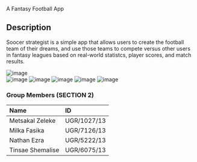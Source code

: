  A Fantasy Football App

## Description
Soocer strategist is a simple app that allows users to create the football team of their dreams, and use those teams to compete versus other users in fantasy leagues based on real-world statistcs, player scores, and match results.

![image](https://github.com/milkafasikag/football-fantacy-app/assets/119007476/867b9d73-acf8-48ad-a040-17621200beab)  
![image](https://github.com/milkafasikag/football-fantacy-app/assets/119007476/d4e27267-2b28-4e39-a518-810cd1fcaa5d)
![image](https://github.com/milkafasikag/football-fantacy-app/assets/119007476/6f523db0-7e4c-4d01-bca9-903d4a384a54)
![image](https://github.com/milkafasikag/football-fantacy-app/assets/119007476/b2201748-635a-4d41-954a-32a9a839a9d6)
![image](https://github.com/milkafasikag/football-fantacy-app/assets/119007476/58d70233-1bfb-4a10-a308-0a12d2b2aed3)
![image](https://github.com/milkafasikag/football-fantacy-app/assets/119007476/fe77026a-4c15-43a3-9e61-5cd332be59b7)


### Group Members (SECTION 2)

| Name              | ID           |
|:------------------|:-------------|
| Metsakal Zeleke   | UGR/1027/13  |
| Milka Fasika      | UGR/7126/13  |
| Nathan Ezra       | UGR/5222/13  |
| Tinsae Shemalise  | UGR/6075/13  |

